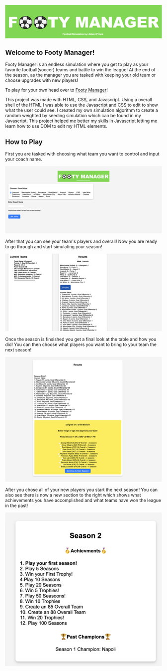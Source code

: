 ![Footy Manager](footymanagerlogo3.png)

## Welcome to Footy Manager!

Footy Manager is an endless simulation where you get to play as your favorite football(soccer) teams and battle to win the league! At the end of the season, as the manager you are tasked with keeping your old team or choose upgrades with new players!

To play for your own head over to [Footy Manager](https://footy-manager.com)!

This project was made with HTML, CSS, and Javascript. Using a overall shell of the HTML I was able to use the Javascript and CSS to edit to show what the user could see. I created my own simulation algorithm to create a random weighted by seeding simulation which can be found in my Javascript. This project helped me better my skills in Javascript letting me learn how to use DOM to edit my HTML elements. 

## How to Play

First you are tasked with choosing what team you want to control and input your coach name.

![Main Screen](/demo/mainscreen.png)

After that you can see your team's players and overall! Now you are ready to go through and start simulating your season!

![Simulate](/demo/simulate.png)

Once the season is finsished you get a final look at the table and how you did! You can then choose what players you want to bring to your team the next season!

![select Players](/demo/newPlayers.png)

After you chose all of your new players you start the next season! You can also see there is now a new section to the right which shows what achievements you have accomplished and what teams have won the league in the past!

![Footy Manager](/demo/achievement.png)



